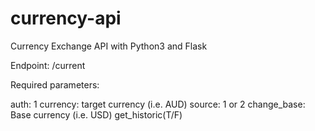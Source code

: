 # currency-api
Currency Exchange API with Python3 and Flask

Endpoint: /current

Required parameters: 

auth: 1
currency: target currency (i.e. AUD)
source: 1 or 2
change_base: Base currency (i.e. USD)
get_historic(T/F)



